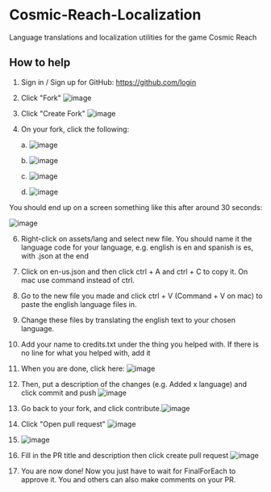 # Cosmic-Reach-Localization
Language translations and localization utilities for the game Cosmic Reach

## How to help

1. Sign in / Sign up for GitHub: https://github.com/login

2. Click "Fork" ![image](https://github.com/realeatham/Cosmic-Reach-Localization/assets/136866675/c68ae3d9-b713-4f47-9bca-a11ea6dc751c)

3. Click "Create Fork" ![image](https://github.com/realeatham/Cosmic-Reach-Localization/assets/136866675/e5ca777c-c2c1-4a53-b32b-2183b7f83e7c)

4. On your fork, click the following:
   
   a.  ![image](https://github.com/realeatham/Cosmic-Reach-Localization/assets/136866675/cd5f071e-2452-4410-9d98-9c6096cb8e88)

   b. ![image](https://github.com/realeatham/Cosmic-Reach-Localization/assets/136866675/9f78c336-5e60-4787-9860-b087523e4c43) 
 
   c. ![image](https://github.com/realeatham/Cosmic-Reach-Localization/assets/136866675/703e7f15-5e55-4e0c-a648-f8a306667d20)

   d. ![image](https://github.com/realeatham/Cosmic-Reach-Localization/assets/136866675/45874fca-6f72-4e1e-95ab-4424e563e9f2)

You should end up on a screen something like this after around 30 seconds:

![image](https://github.com/realeatham/Cosmic-Reach-Localization/assets/136866675/662f7ad2-173b-4134-8e94-5a1bfe8413e2)

6. Right-click on assets/lang and select new file. You should name it the language code for your language, e.g. english is en and spanish is es, with .json at the end

7. Click on en-us.json and then click ctrl + A and ctrl + C to copy it. On mac use command instead of ctrl.

8. Go to the new file you made and click ctrl + V (Command + V on mac) to paste the english language files in.

9. Change these files by translating the english text to your chosen language.

10. Add your name to credits.txt under the thing you helped with. If there is no line for what you helped with, add it

11. When you are done, click here: ![image](https://github.com/realeatham/Cosmic-Reach-Localization/assets/136866675/549c8e76-1551-499d-9b21-5e64283c57bc)

12. Then, put a description of the changes (e.g. Added x language) and click commit and push ![image](https://github.com/realeatham/Cosmic-Reach-Localization/assets/136866675/e865579f-a8da-4107-93c3-46b37c0db3a8)

13. Go back to your fork, and click contribute.![image](https://github.com/realeatham/Cosmic-Reach-Localization/assets/136866675/4d085048-c54c-4d5d-be48-d703d2ab1404)

14. Click "Open pull request" ![image](https://github.com/realeatham/Cosmic-Reach-Localization/assets/136866675/68b0e72d-d333-49ec-9f55-02052b4363f6)

15. ![image](https://github.com/realeatham/Cosmic-Reach-Localization/assets/136866675/33a10b0a-b21b-47f1-abbe-f1b13b64c32d)

16. Fill in the PR title and description then click create pull request ![image](https://github.com/realeatham/Cosmic-Reach-Localization/assets/136866675/8064c429-50a5-4254-9704-9d68b431f1d1)

17. You are now done! Now you just have to wait for FinalForEach to approve it. You and others can also make comments on your PR.
